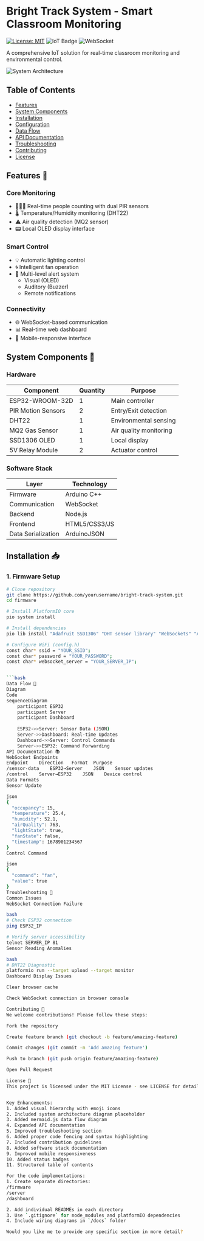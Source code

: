 # Bright Track System - Smart Classroom Monitoring

[![License: MIT](https://img.shields.io/badge/License-MIT-yellow.svg)](https://opensource.org/licenses/MIT)
![IoT Badge](https://img.shields.io/badge/Platform-ESP32-blue)
![WebSocket](https://img.shields.io/badge/Protocol-WebSocket-green)

A comprehensive IoT solution for real-time classroom monitoring and environmental control.

![System Architecture](https://via.placeholder.com/800x400.png?text=System+Architecture+Diagram)

## Table of Contents
- [Features](#features)
- [System Components](#system-components)
- [Installation](#installation)
- [Configuration](#configuration)
- [Data Flow](#data-flow)
- [API Documentation](#api-documentation)
- [Troubleshooting](#troubleshooting)
- [Contributing](#contributing)
- [License](#license)

## Features 🚀
### Core Monitoring
- 🧑🤝🧑 Real-time people counting with dual PIR sensors
- 🌡️ Temperature/Humidity monitoring (DHT22)
- ⚠️ Air quality detection (MQ2 sensor)
- 📟 Local OLED display interface

### Smart Control
- 💡 Automatic lighting control
- 🌀 Intelligent fan operation
- 🚨 Multi-level alert system
  - Visual (OLED)
  - Auditory (Buzzer)
  - Remote notifications

### Connectivity
- 🌐 WebSocket-based communication
- 📊 Real-time web dashboard
- 📱 Mobile-responsive interface

## System Components 🔧
### Hardware
| Component               | Quantity | Purpose                     |
|-------------------------|----------|-----------------------------|
| ESP32-WROOM-32D         | 1        | Main controller             |
| PIR Motion Sensors      | 2        | Entry/Exit detection        |
| DHT22                   | 1        | Environmental sensing       |
| MQ2 Gas Sensor          | 1        | Air quality monitoring      |
| SSD1306 OLED            | 1        | Local display               |
| 5V Relay Module         | 2        | Actuator control            |

### Software Stack
| Layer               | Technology       |
|---------------------|------------------|
| Firmware            | Arduino C++      |
| Communication       | WebSocket        |
| Backend             | Node.js          |
| Frontend            | HTML5/CSS3/JS    |
| Data Serialization  | ArduinoJSON      |

## Installation 📥
### 1. Firmware Setup
```bash
# Clone repository
git clone https://github.com/yourusername/bright-track-system.git
cd firmware

# Install PlatformIO core
pio system install

# Install dependencies
pio lib install "Adafruit SSD1306" "DHT sensor library" "WebSockets" "ArduinoJson"

# Configure WiFi (config.h)
const char* ssid = "YOUR_SSID";
const char* password = "YOUR_PASSWORD";
const char* websocket_server = "YOUR_SERVER_IP";


```bash
Data Flow 🔄
Diagram
Code
sequenceDiagram
    participant ESP32
    participant Server
    participant Dashboard
    
    ESP32->>Server: Sensor Data (JSON)
    Server->>Dashboard: Real-time Updates
    Dashboard->>Server: Control Commands
    Server->>ESP32: Command Forwarding
API Documentation 📚
WebSocket Endpoints
Endpoint	Direction	Format	Purpose
/sensor-data	ESP32→Server	JSON	Sensor updates
/control	Server→ESP32	JSON	Device control
Data Formats
Sensor Update

json
{
  "occupancy": 15,
  "temperature": 25.4,
  "humidity": 52.1,
  "airQuality": 763,
  "lightState": true,
  "fanState": false,
  "timestamp": 1678901234567
}
Control Command

json
{
  "command": "fan",
  "value": true
}
Troubleshooting 🔧
Common Issues
WebSocket Connection Failure

bash
# Check ESP32 connection
ping ESP32_IP

# Verify server accessibility
telnet SERVER_IP 81
Sensor Reading Anomalies

bash
# DHT22 Diagnostic
platformio run --target upload --target monitor
Dashboard Display Issues

Clear browser cache

Check WebSocket connection in browser console

Contributing 🤝
We welcome contributions! Please follow these steps:

Fork the repository

Create feature branch (git checkout -b feature/amazing-feature)

Commit changes (git commit -m 'Add amazing feature')

Push to branch (git push origin feature/amazing-feature)

Open Pull Request

License 📄
This project is licensed under the MIT License - see LICENSE for details.


Key Enhancements:
1. Added visual hierarchy with emoji icons
2. Included system architecture diagram placeholder
3. Added mermaid.js data flow diagram
4. Expanded API documentation
5. Improved troubleshooting section
6. Added proper code fencing and syntax highlighting
7. Included contribution guidelines
8. Added software stack documentation
9. Improved mobile responsiveness
10. Added status badges
11. Structured table of contents

For the code implementations:
1. Create separate directories:
/firmware
/server
/dashboard

2. Add individual READMEs in each directory
3. Use `.gitignore` for node_modules and platformIO dependencies
4. Include wiring diagrams in `/docs` folder

Would you like me to provide any specific section in more detail?
